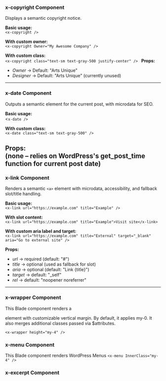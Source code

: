 ### x-copyright Component
Displays a semantic copyright notice.

**Basic usage:**  
`<x-copyright />`

**With custom owner:**  
`<x-copyright Owner="My Awesome Company" />`

**With custom class:**  
`<x-copyright class="text-sm text-gray-500 justify-center" />
`
**Props:**
- _Owner_ → Default: "Arts Unique"
- _Designer_ → Default: "Arts Unique" (currently unused)
----
### x-date Component
Outputs a semantic <time> element for the current post, with microdata for SEO.

**Basic usage:**  
<`x-date />`

**With custom class:**  
`<x-date class="text-sm text-gray-500" />`

**Props:**  
(none – relies on WordPress's get_post_time function for current post date)
----
### x-link Component
Renders a semantic `<a>` element with microdata, accessibility, and fallback slot/title handling.

**Basic usage:**  
`<x-link url="https://example.com" title="Example" />`

**With slot content:**  
`<x-link url="https://example.com" title="Example">Visit site</x-link>`

**With custom aria label and target:**  
`<x-link url="https://example.com" title="External" target="_blank" aria="Go to external site" />`

**Props:**
- _url_ → required (default: "#")
- _title_ → optional (used as fallback for slot)
- _aria_ → optional (default: "Link {title}")
- _target_ → default: "_self"
- _rel_ → default: "noopener noreferrer"
----

### x-wrapper Component
This Blade component renders a <div> element with customizable vertical margin. By default, it applies my-0. It also merges additional classes passed via $attributes.

`<x-wrapper height="my-4" />`

### x-menu Component
This Blade component renders WordPress Menus
`<x-menu InnerClass="my-4" />`

### x-excerpt Component

